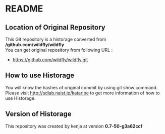 # README
## Location of Original Repository
This Git repository is a historage converted from **/github.com/wildfly/wildfly**  
You can get original repository from following URL :

- https://github.com/wildfly/wildfly.git

## How to use Historage
You will know the hashes of original commit by using git show command.  
Please visit <http://sdlab.naist.jp/kataribe> to get more information of how to use Historage.

## Version of Historage
This repository was created by kenja at version **0.7-50-g3a62ccf**
